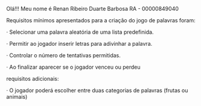 Olá!!!
Meu nome é Renan Ribeiro Duarte Barbosa
RA - 00000849040 


Requisitos mínimos apresentados para a criação do jogo de palavras foram:  

· Selecionar uma palavra aleatória de uma lista predefinida. 

· Permitir ao jogador inserir letras para adivinhar a palavra. 

· Controlar o número de tentativas permitidas. 

· Ao finalizar aparecer se o jogador venceu ou perdeu 

 

requisitos adicionais: 

· O jogador poderá escolher entre duas categorias de palavras (frutas ou animais) 
